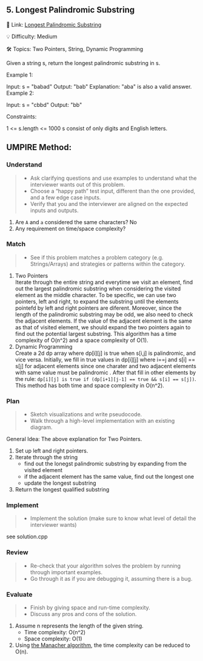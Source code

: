 ## 5. Longest Palindromic Substring

🔗 Link: [Longest Palindromic Substring](https://leetcode.com/problems/longest-palindromic-substring/description/)

💡 Difficulty: Medium

🛠️ Topics: Two Pointers, String, Dynamic Programming

Given a string s, return the longest palindromic substring in s.

Example 1:

Input: s = "babad"
Output: "bab"
Explanation: "aba" is also a valid answer.
Example 2:

Input: s = "cbbd"
Output: "bb"

Constraints:

1 <= s.length <= 1000
s consist of only digits and English letters.

## UMPIRE Method:

### Understand

> - Ask clarifying questions and use examples to understand what the interviewer wants out of this problem.
> - Choose a “happy path” test input, different than the one provided, and a few edge case inputs.
> - Verify that you and the interviewer are aligned on the expected inputs and outputs.

1. Are `A` and `a` considered the same characters?
No
2. Any requirement on time/space complexity?

### Match

> - See if this problem matches a problem category (e.g. Strings/Arrays) and strategies or patterns within the category.

1. Two Pointers  
   Iterate through the entire string and everytime we visit an element, find out the largest palindromic substring when considering the visited element as the
   middle character. To be specific, we can use two pointers, left and right, to expand the substring until the elements pointefd by left and right pointers
   are diferent. Moreover, since the length of the palindromic substring may be odd, we also need to check the adjacent elements. If the value of the adjacent
   element is the same as that of visited element, we should expand the two pointers again to find out the potential largest substring. This algorithm has a time
   complexity of O(n^2) and a space complexity of O(1).
2. Dynamic Programming  
   Create a 2d dp array where dp[i][j] is true when s[i,j] is palindromic, and vice versa. Initially, we fill in true values in dp[i][j] where i==j and
   s[i] == s[j] for adjacent elements since one charater and two adjacent elements with same value must be palindromic . After that fill in other elements
   by the rule: `dp[i][j] is true if (dp[i+1][j-1] == true && s[i] == s[j])`. This method has both time and space complexity in O(n^2). 
   

### Plan

> - Sketch visualizations and write pseudocode.
> - Walk through a high-level implementation with an existing diagram.

General Idea: The above explanation for Two Pointers.

1. Set up left and right pointers.
2. Iterate through the string
    - find out the lonegst palindromic substring by expanding from the visited element
    - if the adjacent element has the same value, find out the longest one
    - update the longest substring
3. Return the longest qualified substring

### Implement

> - Implement the solution (make sure to know what level of detail the interviewer wants)

see solution.cpp

### Review

> - Re-check that your algorithm solves the problem by running through important examples.
> - Go through it as if you are debugging it, assuming there is a bug.

### Evaluate

> - Finish by giving space and run-time complexity.
> - Discuss any pros and cons of the solution.

1. Assume n represents the length of the given string.
    - Time complexity: O(n^2)
    - Space complexity: O(1)
2. Using [the Manacher algorithm](https://medium.com/hoskiss-stand/manacher-299cf75db97e), the time complexity can be reduced to O(n).
